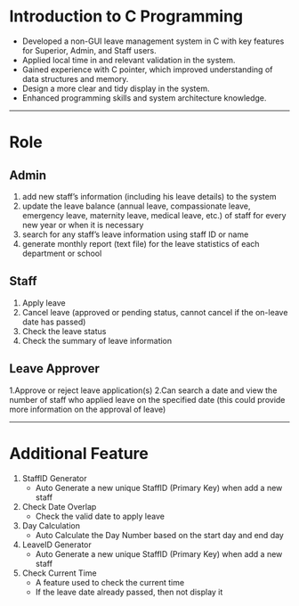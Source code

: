 # Introduction to C Programming
- Developed a non-GUI leave management system in C with key features for Superior, Admin, and Staff users.
- Applied local time in and relevant validation in the system.
- Gained experience with C pointer, which improved understanding of data structures and memory.
- Design a more clear and tidy display in the system.
- Enhanced programming skills and system architecture knowledge.

---

# Role

## Admin
1. add new staff’s information (including his leave details) to the system
2. update the leave balance (annual leave, compassionate leave, emergency leave, maternity leave, medical leave, etc.) of staff for every new year or when it is necessary
3. search for any staff’s leave information using staff ID or name
4. generate monthly report (text file) for the leave statistics of each department or school

## Staff
1. Apply leave
2. Cancel leave (approved or pending status, cannot cancel if the on-leave date has passed)
3. Check the leave status
4. Check the summary of leave information

## Leave Approver
1.Approve or reject leave application(s)
2.Can search a date and view the number of staff who applied leave on the specified date (this could provide more information on the approval of leave)

---

# Additional Feature

1. StaffID Generator
   - Auto Generate a new unique StaffID (Primary Key) when add a new staff
2. Check Date Overlap
   - Check the valid date to apply leave
3. Day Calculation
   - Auto Calculate the Day Number based on the start day and end day 
4. LeaveID Generator
   - Auto Generate a new unique StaffID (Primary Key) when add a new staff
5. Check Current Time
   - A feature used to check the current time
   - If the leave date already passed, then not display it
